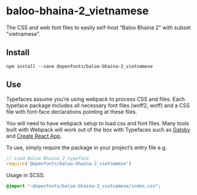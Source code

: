 
# baloo-bhaina-2_vietnamese

The CSS and web font files to easily self-host “Baloo Bhaina 2” with subset "vietnamese".

## Install

`npm install --save @openfonts/baloo-bhaina-2_vietnamese`

## Use

Typefaces assume you’re using webpack to process CSS and files. Each typeface
package includes all necessary font files (woff2, woff) and a CSS file with
font-face declarations pointing at these files.

You will need to have webpack setup to load css and font files. Many tools built
with Webpack will work out of the box with Typefaces such as [Gatsby](https://github.com/gatsbyjs/gatsby)
and [Create React App](https://github.com/facebookincubator/create-react-app).

To use, simply require the package in your project’s entry file e.g.

```javascript
// Load Baloo Bhaina 2 typeface
require('@openfonts/baloo-bhaina-2_vietnamese')
```

Usage in SCSS:
```scss
@import "~@openfonts/baloo-bhaina-2_vietnamese/index.css";
```
